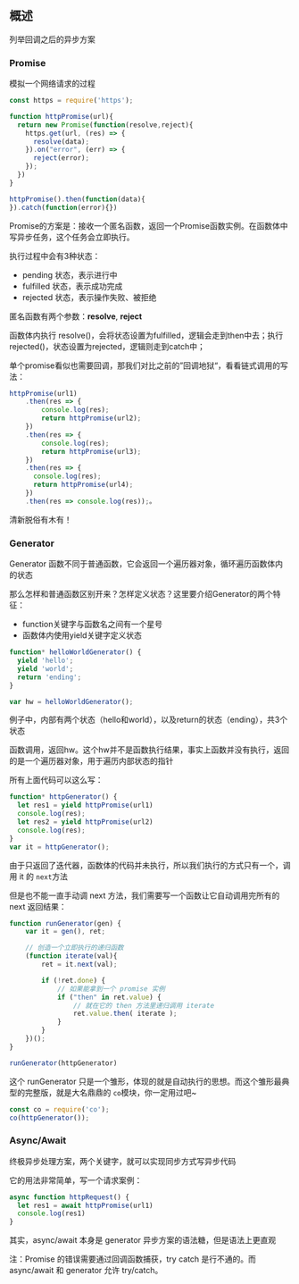 
## 概述

列举回调之后的异步方案

### Promise

模拟一个网络请求的过程

```javascript
const https = require('https');

function httpPromise(url){
  return new Promise(function(resolve,reject){
    https.get(url, (res) => {
      resolve(data);
    }).on("error", (err) => {
      reject(error);
    });
  })
}

httpPromise().then(function(data){
}).catch(function(error){})
```

Promise的方案是：接收一个匿名函数，返回一个Promise函数实例。在函数体中写异步任务，这个任务会立即执行。

执行过程中会有3种状态：

* pending 状态，表示进行中
* fulfilled 状态，表示成功完成
* rejected 状态，表示操作失败、被拒绝

匿名函数有两个参数：**resolve**, **reject**

函数体内执行 resolve()，会将状态设置为fulfilled，逻辑会走到then中去；执行 rejected()，状态设置为rejected，逻辑则走到catch中；

单个promise看似也需要回调，那我们对比之前的”回调地狱“，看看链式调用的写法：

```javascript
httpPromise(url1)
    .then(res => {
        console.log(res);
        return httpPromise(url2);
    })
    .then(res => {
        console.log(res);
        return httpPromise(url3);
    })
    .then(res => {
      console.log(res);
      return httpPromise(url4);
    })
    .then(res => console.log(res));。
```

清新脱俗有木有！

### Generator

Generator 函数不同于普通函数，它会返回一个遍历器对象，循环遍历函数体内的状态

那么怎样和普通函数区别开来？怎样定义状态？这里要介绍Generator的两个特征：

* function关键字与函数名之间有一个星号
* 函数体内使用yield关键字定义状态

```javascript
function* helloWorldGenerator() {
  yield 'hello';
  yield 'world';
  return 'ending';
}

var hw = helloWorldGenerator();
```

例子中，内部有两个状态（hello和world），以及return的状态（ending），共3个状态

函数调用，返回hw。这个hw并不是函数执行结果，事实上函数并没有执行，返回的是一个遍历器对象，用于遍历内部状态的指针

所有上面代码可以这么写：

```javascript
function* httpGenerator() {
  let res1 = yield httpPromise(url1)
  console.log(res);
  let res2 = yield httpPromise(url2)
  console.log(res);
}
var it = httpGenerator();
```

由于只返回了迭代器，函数体的代码并未执行，所以我们执行的方式只有一个，调用 it 的 `next`方法

但是也不能一直手动调 next 方法，我们需要写一个函数让它自动调用完所有的 next 返回结果：

```javascript
function runGenerator(gen) {
    var it = gen(), ret;

    // 创造一个立即执行的递归函数
    (function iterate(val){
        ret = it.next(val);

        if (!ret.done) {
            // 如果能拿到一个 promise 实例
            if ("then" in ret.value) {
                // 就在它的 then 方法里递归调用 iterate
                ret.value.then( iterate );
            }
        }
    })();
}

runGenerator(httpGenerator)
```

这个 runGenerator 只是一个雏形，体现的就是自动执行的思想。而这个雏形最典型的完整版，就是大名鼎鼎的 `co`模块，你一定用过吧~

```javascript
const co = require('co');
co(httpGenerator());
```

### Async/Await

终极异步处理方案，两个关键字，就可以实现同步方式写异步代码

它的用法非常简单，写一个请求案例：

```javascript
async function httpRequest() {
  let res1 = await httpPromise(url1)
  console.log(res1)
}  
```

其实，async/await 本身是 generator 异步方案的语法糖，但是语法上更直观

注：Promise 的错误需要通过回调函数捕获，try catch 是行不通的。而 async/await 和 generator 允许 try/catch。


